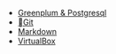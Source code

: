 <!-- docs/_sidebar.md -->

* [Greenplum & Postgresql](/gpdb_pg/)
* [Git](/git.md)
* [Markdown](/markdown.md)
* [VirtualBox](/vbox.md)

